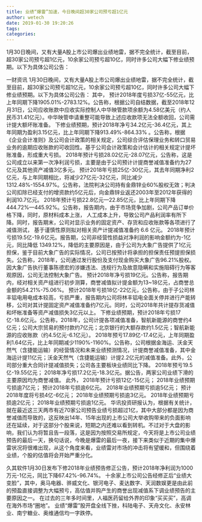 ```yaml
---
title: 业绩“爆雷”加速，今日晚间超30家公司预亏超1亿元
author: wetech
date: 2019-01-30 19:20:26
tags: 
categories: 
---
```

1月30日晚间，又有大量A股上市公司爆出业绩地雷，据不完全统计，截至目前，超30家公司预亏超1亿元，10余家公司预亏超10亿，同时许多公司大幅下修业绩预期。以下为具体公司公告：
<!-- more -->
一财资讯
1月30日晚间，又有大量A股上市公司爆出业绩地雷，据不完全统计，截至目前，超30家公司预亏超1亿元，10余家公司预亏超10亿，同时许多公司大幅下修业绩预期。以下为具体公司公告：
其中，
预计2018年度亏损37亿-55亿元，比上年同期下降1905.01%-2783.12%。公告称，根据公司自结数据，截至2018年12月31日，公司应收账款中应收实际控制人中华映管款项余额为4.58亿美元（约人民币31.41亿元）。中华映管申请重整可能导致上述应收款项无法全额收回，公司需计提大额坏账准备。
下修业绩预期，预计2018年净亏34.2亿元-36.4亿元，其上年同期为盈利3.15亿元，比上年同期下降913.49%-864.33% 。公告称，根据《企业会计准则》及公司会计政策的相关规定，公司综合评估保理业务和转口贸易业务的逾期应收账款的可收回性。基于公司会计政策和会计估计的相关规定计提坏账准备，形成重大亏损。
2018年预计亏损28.02亿元-28.07亿元，公告称，这是公司成立以来第一次净利润亏损，主要是由于公司预计计提商誉减值准备约为27亿元及其他资产减值3亿多元。
预计2018年亏损25亿-30亿元，其去年同期净利2亿元，与上年同期相比，将减少27亿元-32亿元，同比减少1312.48%-1554.97%。公告称，法院判决公司持有金鼎锌业60%股权无效；判决公司扣除已经支付的增资款约5亿元后，向金鼎锌业返还2003年至2012年获得的利润10.7亿元。
2018年预计亏损22.8亿元—22.85亿元，比上年同期下降444.72%—445.92%。公告称，报告期内，由于市场竞争加剧，公司产品订单价格下降，同时，原材料成本上涨， 人工成本上升，导致公司产品利润率有所下降。同时，报告期末，公司对显示业务的固定资产、存货和应收账款等各项进行了减值测试， 基于谨慎性原则拟对相关资产计提减值准备约 6.6 亿元。
2018年预计亏损19.5亿-19.6亿元。报告期，公司非经营性损益对净利润的影响金额约为-1亿元，同比降低 1349.12%，降低的主要原因是，由于公司为大象广告提供了1亿元担保，鉴于目前大象广告的实际情况，公司已按预计将承担的担保责任预提担保损失。公告称，2018年，公司通过发行股份及支付现金购买大象广告96.21%股权。因大象广告执行董事陈德宏的涉嫌违法、违规行为及故意隐瞒和实施阻碍行为等客观原因，公司无法控制大象广告。
预计2018年净亏损19亿元。公告称，报告期内，经对相关资产组进行初步测算，商誉减值拟计提金额为13~18亿元，占商誉总金额的54.21%-75.06%。
预计2018年亏损18亿-22亿元，公告称，由于子公司林丰铝电用电成本较高，亏损严重，报告期内公司将林丰铝电全面关停并进行产能转移，公司对其计提固定资产减值准备约7亿元。同时，公司2018年共计提存货减值和坏帐准备等资产减值损失3亿元以上。
下修业绩预期，预计2018年亏损17亿-18.6亿元。公告称，2018年，公司计提各项减值准备，智航新能源的商誉约4亿元；公司大宗贸易的预付款约7亿元；北京银行的大额存款约1.5亿元；智航新能源的应收账款（约4.5亿元-6.1亿元）。
2018年预亏17.89亿-17.4亿元，上年同期盈利1.64亿元，比上年同期减少1190%-1160%。公告称，公司根据金海运、沃金天然气（含捷能运输）的经营情况和未来业绩预测情况，计提商誉减值准备，其中金海运计提11亿元；沃金天然气（含捷能运输）计提2.2亿元的减值准备。此外，公司部分重大合同计提减值损失；公司各主要板块业绩同比下降。
2018年预亏19.5亿-19.55亿元；
2018年净亏损17.2亿元-18.3亿元。据公告，两家公司业绩下滑的主要原因均为商誉减值。
此外，
2018年预计亏损12亿-15亿元；
2018年业绩预期亏损逾7亿元；
预计2018年亏损逾6亿元。
2018年业绩预期亏损逾5亿元；
预计2018年度将亏损4亿-6亿元；
2018年业绩预期亏损逾3亿元。
2018年业绩预期亏损逾2亿元；
2018年业绩预期亏损逾1亿元。
华讯投资研报认为，根据有关统计，就在最近这三天两市有近70家公司预告业绩亏损超过1亿，其中大部分都是因为商誉减值而导致的，这反映出14年、15年出现的上市公司大举收购带来的负面影响还在延续，对于这部分个股来说，短期之内还难以看到转机。不过对于大盘的影响，我们认为将暂且告一段落，这是因为按照交易所规定，今天将是上市公司业绩预告的最后一天，换句话说，今晚是爆雷的最后一夜，接下来类似于近期的集中爆雷状况将很难出现，从这个角度来看，业绩雷对市场的冲击将有望缓和，但围绕着业绩，个股的估值将会开始严重分化。
 
 
久其软件1月30日发布下修2018年业绩预告修正公告，预计2018年净利润为1000万元-1亿元，同比下降67.42%-96.74%。
十余家上市公司公告经修正后“业绩大变脸”，其中，奥马电器、骅威文化、银河电子、麦达数字、天润数娱更是由此前的预盈直接调整为大幅预亏，高估值并购产生的商誉出现减值系下调业绩预告的主要原因之一。
在过去的三年多时间里，人福医药留给外界的印象“买买买”，高调在海外市场“圈地”。
业绩“爆雷”股开盘全线下挫，科陆电子、天舟文化、永安林业、南宁糖业、奥维通信均一字跌停。
